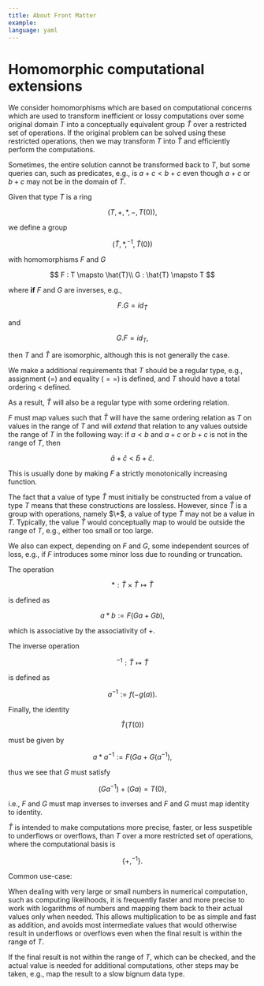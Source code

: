 ```yaml
---
title: About Front Matter
example:
language: yaml
---
```


<script type="text/x-mathjax-config">
    MathJax.Hub.Config({
      tex2jax: {
        skipTags: ['script', 'noscript', 'style', 'textarea', 'pre'],
        inlineMath: [['$','$']]
      }
    });
  </script>
  <script src="https://cdn.mathjax.org/mathjax/latest/MathJax.js?config=TeX-AMS-MML_HTMLorMML" type="text/javascript"></script>
  
# Homomorphic computational extensions

We consider homomorphisms which are based on computational concerns which are
used to transform inefficient or lossy computations over some original
domain $T$ into a conceptually equivalent group $\hat{T}$ over a restricted set
of operations. If the original problem can be solved using these restricted
operations, then we may transform $T$ into $\hat{T}$ and efficiently perform the
computations.

Sometimes, the entire solution cannot be transformed back to $T$, but some
queries can, such as predicates, e.g., is $a + c < b + c$ even though
$a+c$ or $b+c$ may not be in the domain of $T$.

Given that type $T$ is a ring

$$
    (T,+,*,-,T(0)),
$$

we define a group

$$
    (\hat{T}, *, ^{-1}, \hat{T}(0))
$$

with homomorphisms $F$ and $G$

$$
    F : T \mapsto \hat{T}\\
    G : \hat{T} \mapsto T
$$

where **if** $F$ and $G$ are inverses, e.g.,

$$
    F . G = id_{\hat{T}}
$$

and

$$
    G . F = id_{T},
$$

then $T$ and $\hat{T}$ are isomorphic, although this is not generally the case.
 
We make a additional requirements that $T$ should be a
regular type, e.g., assignment ($=$) and equality ($==$) is defined, and $T$
should have a total ordering $<$ defined.

As a result, $\hat{T}$ will also be a regular type with some ordering relation.

$F$ must map values such that $\hat{T}$ will have the same
ordering relation as $T$ on values in the range
of $T$ and will *extend* that relation to any values outside the range of $T$
in the following way: if $a < b$ and $a + c$ or $b + c$ is not in the range of
$T$, then

$$
    \hat{a} + \hat{c} < \hat{b} + \hat{c}.
$$
 
This is usually done by making $F$ a strictly monotonically increasing
function.

The fact that a value of type $\hat{T}$ must
initially be constructed from a value of type
$T$ means that these constructions are lossless.
However, since $\hat{T}$ is a group with
operations, namely $\*$, a value of type
$\hat{T}$ may not be a value in $T$. Typically,
the value $\hat{T}$ would conceptually map to
would be outside the range of $T$, e.g., either
too small or too large.

We also can expect, depending on $F$ and $G$, some
independent sources of loss, e.g., if $F$
introduces some minor loss due to rounding
or truncation. 

The operation

$$
    * : \hat{T} \times \hat{T} \mapsto \hat{T}
$$

is defined as

$$
    a * b := F ( G a + G b ),
$$

which is associative by the associativity of $+$.

The inverse operation

$$
    ^{-1}: \hat{T} \mapsto \hat{T}
$$

is defined as

$$
    a^{-1} := f ( -g(a) ).
$$    

Finally, the identity

$$
    \hat{T}(T(0))
$$

must be given by

$$
    a * a^{-1} := F ( G a + G ( a^{-1} ),
$$

thus we see that $G$ must satisfy

$$
    ( G a^{-1} ) + (G a) = T(0),
$$

i.e., $F$ and $G$ must map inverses to inverses and $F$ and $G$ must map
identity to identity.

$\hat{T}$ is intended to make computations
more precise, faster, or less suspetible to underflows or overflows,
than $T$ over a more restricted set of operations, where the computational
basis is

$$
    \{+, ^{-1}\}.
$$

Common use-case:

When dealing with very large or small numbers in numerical computation,
such as computing likelihoods, it is frequently faster and more precise
to work with logarithms of numbers and mapping them back to their
actual values only when needed. This allows multiplication to be as
simple and fast as addition, and avoids most intermediate values that
would otherwise result in underflows or overflows even when the final
result is within the range of $T$.

If the final result is not within the range of $T$, which can be checked,
and the actual value is needed for additional computations, other steps
may be taken, e.g., map the result to a slow bignum data type.
